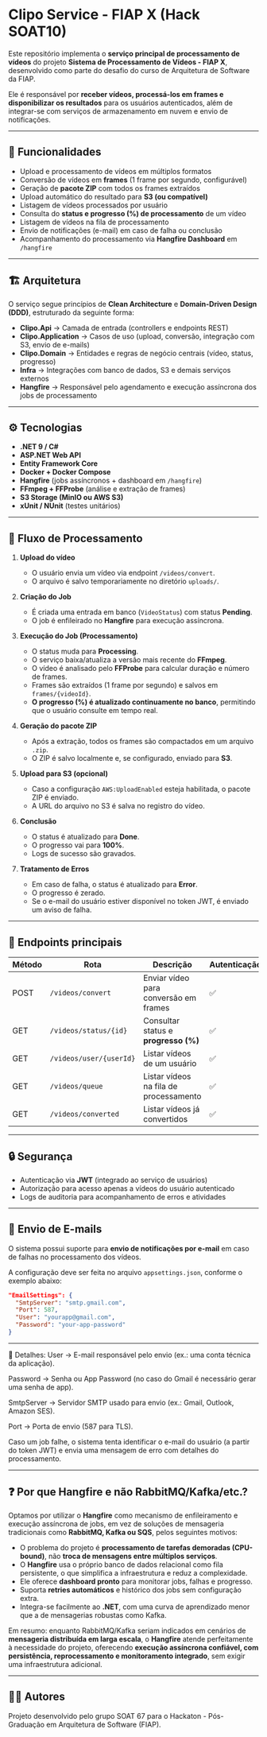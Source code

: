 # Clipo Service - FIAP X (Hack SOAT10)

Este repositório implementa o **serviço principal de processamento de vídeos** do projeto **Sistema de Processamento de Vídeos - FIAP X**, desenvolvido como parte do desafio do curso de Arquitetura de Software da FIAP.  

Ele é responsável por **receber vídeos, processá-los em frames e disponibilizar os resultados** para os usuários autenticados, além de integrar-se com serviços de armazenamento em nuvem e envio de notificações.  

---

## 📌 Funcionalidades

- Upload e processamento de vídeos em múltiplos formatos  
- Conversão de vídeos em **frames** (1 frame por segundo, configurável)  
- Geração de **pacote ZIP** com todos os frames extraídos  
- Upload automático do resultado para **S3 (ou compatível)**  
- Listagem de vídeos processados por usuário  
- Consulta do **status e progresso (%) de processamento** de um vídeo  
- Listagem de vídeos na fila de processamento  
- Envio de notificações (e-mail) em caso de falha ou conclusão  
- Acompanhamento do processamento via **Hangfire Dashboard** em `/hangfire`  

---

## 🏗️ Arquitetura

O serviço segue princípios de **Clean Architecture** e **Domain-Driven Design (DDD)**, estruturado da seguinte forma:  

- **Clipo.Api** → Camada de entrada (controllers e endpoints REST)  
- **Clipo.Application** → Casos de uso (upload, conversão, integração com S3, envio de e-mails)  
- **Clipo.Domain** → Entidades e regras de negócio centrais (vídeo, status, progresso)  
- **Infra** → Integrações com banco de dados, S3 e demais serviços externos  
- **Hangfire** → Responsável pelo agendamento e execução assíncrona dos jobs de processamento  

---

## ⚙️ Tecnologias

- **.NET 9 / C#**  
- **ASP.NET Web API**  
- **Entity Framework Core**  
- **Docker + Docker Compose**  
- **Hangfire** (jobs assíncronos + dashboard em `/hangfire`)  
- **FFmpeg + FFProbe** (análise e extração de frames)  
- **S3 Storage (MinIO ou AWS S3)**  
- **xUnit / NUnit** (testes unitários)  

---

## 🔄 Fluxo de Processamento

1. **Upload do vídeo**  
   - O usuário envia um vídeo via endpoint `/videos/convert`.  
   - O arquivo é salvo temporariamente no diretório `uploads/`.  

2. **Criação do Job**  
   - É criada uma entrada em banco (`VideoStatus`) com status **Pending**.  
   - O job é enfileirado no **Hangfire** para execução assíncrona.  

3. **Execução do Job (Processamento)**  
   - O status muda para **Processing**.  
   - O serviço baixa/atualiza a versão mais recente do **FFmpeg**.  
   - O vídeo é analisado pelo **FFProbe** para calcular duração e número de frames.  
   - Frames são extraídos (1 frame por segundo) e salvos em `frames/{videoId}`.  
   - **O progresso (%) é atualizado continuamente no banco**, permitindo que o usuário consulte em tempo real.  

4. **Geração do pacote ZIP**  
   - Após a extração, todos os frames são compactados em um arquivo `.zip`.  
   - O ZIP é salvo localmente e, se configurado, enviado para **S3**.  

5. **Upload para S3 (opcional)**  
   - Caso a configuração `AWS:UploadEnabled` esteja habilitada, o pacote ZIP é enviado.  
   - A URL do arquivo no S3 é salva no registro do vídeo.  

6. **Conclusão**  
   - O status é atualizado para **Done**.  
   - O progresso vai para **100%**.  
   - Logs de sucesso são gravados.  

7. **Tratamento de Erros**  
   - Em caso de falha, o status é atualizado para **Error**.  
   - O progresso é zerado.  
   - Se o e-mail do usuário estiver disponível no token JWT, é enviado um aviso de falha.  

---

## 📡 Endpoints principais

| Método | Rota                          | Descrição                              | Autenticação |
|--------|-------------------------------|----------------------------------------|---------------|
| POST   | `/videos/convert`            | Enviar vídeo para conversão em frames  | ✅            |
| GET    | `/videos/status/{id}`        | Consultar status e **progresso (%)**   | ✅            |
| GET    | `/videos/user/{userId}`      | Listar vídeos de um usuário            | ✅            |
| GET    | `/videos/queue`              | Listar vídeos na fila de processamento | ✅            |
| GET    | `/videos/converted`          | Listar vídeos já convertidos           | ✅            |

---

## 🔒 Segurança

- Autenticação via **JWT** (integrado ao serviço de usuários)  
- Autorização para acesso apenas a vídeos do usuário autenticado  
- Logs de auditoria para acompanhamento de erros e atividades  

---

## 📧 Envio de E-mails

O sistema possui suporte para **envio de notificações por e-mail** em caso de falhas no processamento dos vídeos.  

A configuração deve ser feita no arquivo `appsettings.json`, conforme o exemplo abaixo:

```json
"EmailSettings": {
  "SmtpServer": "smtp.gmail.com",
  "Port": 587,
  "User": "yourapp@gmail.com",
  "Password": "your-app-password"
}
```

---

🔑 Detalhes:
User → E-mail responsável pelo envio (ex.: uma conta técnica da aplicação).

Password → Senha ou App Password (no caso do Gmail é necessário gerar uma senha de app).

SmtpServer → Servidor SMTP usado para envio (ex.: Gmail, Outlook, Amazon SES).

Port → Porta de envio (587 para TLS).

Caso um job falhe, o sistema tenta identificar o e-mail do usuário (a partir do token JWT) e envia uma mensagem de erro com detalhes do processamento.

---

## ❓ Por que Hangfire e não RabbitMQ/Kafka/etc.?

Optamos por utilizar o **Hangfire** como mecanismo de enfileiramento e execução assíncrona de jobs, em vez de soluções de mensageria tradicionais como **RabbitMQ, Kafka ou SQS**, pelos seguintes motivos:  

- O problema do projeto é **processamento de tarefas demoradas (CPU-bound)**, não **troca de mensagens entre múltiplos serviços**.  
- O **Hangfire** usa o próprio banco de dados relacional como fila persistente, o que simplifica a infraestrutura e reduz a complexidade.  
- Ele oferece **dashboard pronto** para monitorar jobs, falhas e progresso.  
- Suporta **retries automáticos** e histórico dos jobs sem configuração extra.  
- Integra-se facilmente ao **.NET**, com uma curva de aprendizado menor que a de mensagerias robustas como Kafka.  

Em resumo: enquanto RabbitMQ/Kafka seriam indicados em cenários de **mensageria distribuída em larga escala**, o **Hangfire** atende perfeitamente à necessidade do projeto, oferecendo **execução assíncrona confiável, com persistência, reprocessamento e monitoramento integrado**, sem exigir uma infraestrutura adicional.  

---

## 👨‍💻 Autores

Projeto desenvolvido pelo grupo SOAT 67 para o Hackaton - Pós-Graduação em Arquitetura de Software (FIAP).
